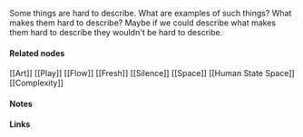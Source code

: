 ---
---

Some things are hard to describe. What are examples of such things? What makes them hard to describe? Maybe if we could describe what makes them hard to describe they wouldn't be hard to describe. 



#### Related nodes

[[Art]]
[[Play]]
[[Flow]]
[[Fresh]]
[[Silence]]
[[Space]]
[[Human State Space]]
[[Complexity]]



#### Notes




#### Links